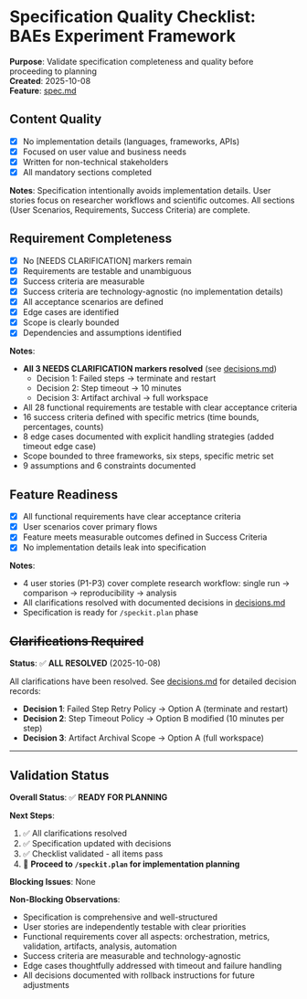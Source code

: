 # Specification Quality Checklist: BAEs Experiment Framework

**Purpose**: Validate specification completeness and quality before proceeding to planning  
**Created**: 2025-10-08  
**Feature**: [spec.md](../spec.md)

## Content Quality

- [x] No implementation details (languages, frameworks, APIs)
- [x] Focused on user value and business needs
- [x] Written for non-technical stakeholders
- [x] All mandatory sections completed

**Notes**: Specification intentionally avoids implementation details. User stories focus on researcher workflows and scientific outcomes. All sections (User Scenarios, Requirements, Success Criteria) are complete.

## Requirement Completeness

- [x] No [NEEDS CLARIFICATION] markers remain
- [x] Requirements are testable and unambiguous
- [x] Success criteria are measurable
- [x] Success criteria are technology-agnostic (no implementation details)
- [x] All acceptance scenarios are defined
- [x] Edge cases are identified
- [x] Scope is clearly bounded
- [x] Dependencies and assumptions identified

**Notes**: 
- **All 3 NEEDS CLARIFICATION markers resolved** (see [decisions.md](../decisions.md))
  - Decision 1: Failed steps → terminate and restart
  - Decision 2: Step timeout → 10 minutes
  - Decision 3: Artifact archival → full workspace
- All 28 functional requirements are testable with clear acceptance criteria
- 16 success criteria defined with specific metrics (time bounds, percentages, counts)
- 8 edge cases documented with explicit handling strategies (added timeout edge case)
- Scope bounded to three frameworks, six steps, specific metric set
- 9 assumptions and 6 constraints documented

## Feature Readiness

- [x] All functional requirements have clear acceptance criteria
- [x] User scenarios cover primary flows
- [x] Feature meets measurable outcomes defined in Success Criteria
- [x] No implementation details leak into specification

**Notes**: 
- 4 user stories (P1-P3) cover complete research workflow: single run → comparison → reproducibility → analysis
- All clarifications resolved with documented decisions in [decisions.md](../decisions.md)
- Specification is ready for `/speckit.plan` phase

## ~~Clarifications Required~~

**Status**: ✅ **ALL RESOLVED** (2025-10-08)

All clarifications have been resolved. See [decisions.md](../decisions.md) for detailed decision records:
- **Decision 1**: Failed Step Retry Policy → Option A (terminate and restart)
- **Decision 2**: Step Timeout Policy → Option B modified (10 minutes per step)
- **Decision 3**: Artifact Archival Scope → Option A (full workspace)

---

## Validation Status

**Overall Status**: ✅ **READY FOR PLANNING**

**Next Steps**:
1. ✅ All clarifications resolved
2. ✅ Specification updated with decisions
3. ✅ Checklist validated - all items pass
4. 🎯 **Proceed to `/speckit.plan` for implementation planning**

**Blocking Issues**: None

**Non-Blocking Observations**:
- Specification is comprehensive and well-structured
- User stories are independently testable with clear priorities
- Functional requirements cover all aspects: orchestration, metrics, validation, artifacts, analysis, automation
- Success criteria are measurable and technology-agnostic
- Edge cases thoughtfully addressed with timeout and failure handling
- All decisions documented with rollback instructions for future adjustments
